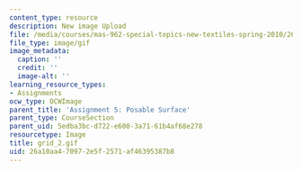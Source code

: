 ```yaml
---
content_type: resource
description: New image Upload
file: /media/courses/mas-962-special-topics-new-textiles-spring-2010/26a10aa470972e5f2571af46395387b8_grid_2.gif
file_type: image/gif
image_metadata:
  caption: ''
  credit: ''
  image-alt: ''
learning_resource_types:
- Assignments
ocw_type: OCWImage
parent_title: 'Assignment 5: Posable Surface'
parent_type: CourseSection
parent_uid: 5edba3bc-d722-e600-3a71-61b4af68e278
resourcetype: Image
title: grid_2.gif
uid: 26a10aa4-7097-2e5f-2571-af46395387b8
---
```

